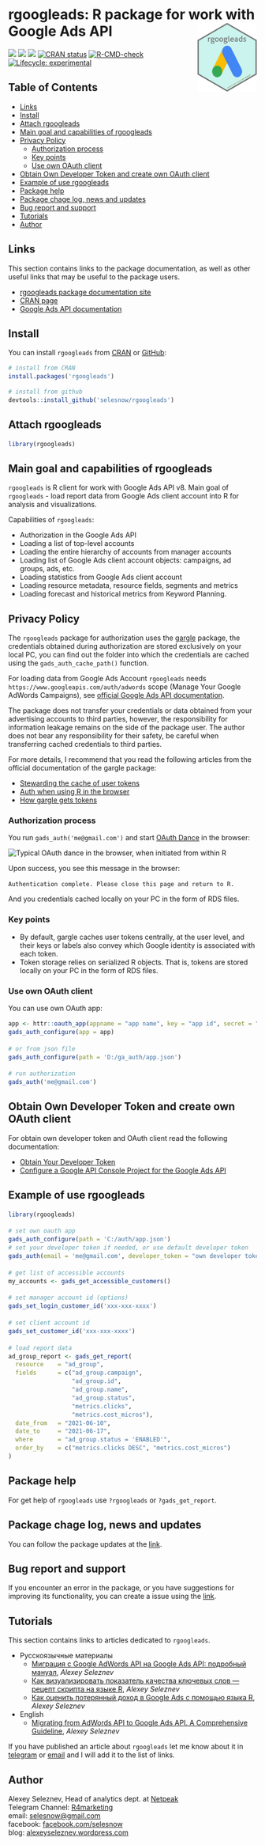 # rgoogleads: R package for work with Google Ads API <a href='https://selesnow.github.io/rgoogleads/'><img src='man/figures/rgoogleads.png' align="right" height="138.5" /></a>

<!-- badges: start -->
[![](https://cranlogs.r-pkg.org/badges/grand-total/rgoogleads)](https://cran.r-project.org/package=rgoogleads)
[![](https://cranlogs.r-pkg.org/badges/rgoogleads?color=lightgrey)](https://cran.r-project.org/package=rgoogleads)
[![](https://cranlogs.r-pkg.org/badges/last-week/rgoogleads?color=lightgrey)](https://cran.r-project.org/package=rgoogleads)
[![CRAN
status](https://www.r-pkg.org/badges/version-ago/rgoogleads)](https://CRAN.R-project.org/package=rgoogleads)
[![R-CMD-check](https://github.com/selesnow/rgoogleads/workflows/R-CMD-check/badge.svg)](https://github.com/selesnow/rgoogleads/actions)
[![Lifecycle: experimental](https://img.shields.io/badge/lifecycle-experimental-orange.svg)](https://lifecycle.r-lib.org/articles/stages.html#experimental)
<!-- badges: end -->

## Table of Contents

+ [Links](#links)
+ [Install](#install)
+ [Attach rgoogleads](#attach-rgoogleads)
+ [Main goal and capabilities of rgoogleads](#main-goal-and-capabilities-of-rgoogleads)
+ [Privacy Policy](#privacy-policy)
    + [Authorization process](#authorization-process)
    + [Key points](#key-points)
    + [Use own OAuth client](#use-own-oauth-client)
+ [Obtain Own Developer Token and create own OAuth client](#obtain-own-developer-token-and-create-own-oauth-client)
+ [Example of use rgoogleads](#example-of-use-rgoogleads)
+ [Package help](#package-help)
+ [Package chage log, news and updates](#package-chage-log-news-and-updates)
+ [Bug report and support](#bug-report-and-support)
+ [Tutorials](#tutorials)
+ [Author](#author)

## Links

This section contains links to the package documentation, as well as other useful links that may be useful to the package users.

* [rgoogleads package documentation site](https://selesnow.github.io/rgoogleads/docs/)
* [CRAN page](https://cran.r-project.org/package=rgoogleads)
* [Google Ads API documentation](https://developers.google.com/google-ads/api/docs/start)

## Install

You can install `rgoogleads` from [CRAN](https://cran.r-project.org/package=rgoogleads) or [GitHub](https://github.com):

```r
# install from CRAN
install.packages('rgoogleads')
```

```r
# install from github
devtools::install_github('selesnow/rgoogleads')
```

## Attach rgoogleads

```r
library(rgoogleads)
```

## Main goal and capabilities of rgoogleads

`rgoogleads` is R client for work with Google Ads API v8. Main goal of `rgoogleads` - load report data from Google Ads client account into R for analysis and visualizations.

Capabilities of `rgoogleads`:

* Authorization in the Google Ads API
* Loading a list of top-level accounts
* Loading the entire hierarchy of accounts from manager accounts
* Loading list of Google Ads client account objects: campaigns, ad groups, ads, etc.
* Loading statistics from Google Ads client account
* Loading resource metadata, resource fields, segments and metrics
* Loading forecast and historical metrics from Keyword Planning.

## Privacy Policy

The `rgoogleads` package for authorization uses the [gargle](https://gargle.r-lib.org/) package, the credentials obtained during authorization are stored exclusively on your local PC, you can find out the folder into which the credentials are cached using the `gads_auth_cache_path()` function.

For loading data from Google Ads Account `rgoogleads` needs `https://www.googleapis.com/auth/adwords` scope (Manage Your Google AdWords Campaigns), see [official Google Ads API documentation](https://developers.google.com/google-ads/api/docs/oauth/internals#scope). 

The package does not transfer your credentials or data obtained from your advertising accounts to third parties, however, the responsibility for information leakage remains on the side of the package user. The author does not bear any responsibility for their safety, be careful when transferring cached credentials to third parties.

For more details, I recommend that you read the following articles from the official documentation of the gargle package:

* [Stewarding the cache of user tokens](https://www.tidyverse.org/blog/2021/07/gargle-1-2-0/)
* [Auth when using R in the browser](https://cran.r-project.org/package=gargle/vignettes/auth-from-web.html)
* [How gargle gets tokens](https://cran.r-project.org/package=gargle/vignettes/how-gargle-gets-tokens.html)

### Authorization process

You run `gads_auth('me@gmail.com')` and start [OAuth Dance](https://medium.com/typeforms-engineering-blog/the-beginners-guide-to-oauth-dancing-4b8f3666de10) in the browser:

![Typical OAuth dance in the browser, when initiated from within R](http://img.netpeak.ua/alsey/1OE9JZ2.png)

Upon success, you see this message in the browser:

`Authentication complete. Please close this page and return to R.`

And you credentials cached locally on your PC in the form of RDS files.

### Key points
* By default, gargle caches user tokens centrally, at the user level, and their keys or labels also convey which Google identity is associated with each token.
* Token storage relies on serialized R objects. That is, tokens are stored locally on your PC in the form of RDS files.

### Use own OAuth client
You can use own OAuth app:

```r
app <- httr::oauth_app(appname = "app name", key = "app id", secret = "app secret")
gads_auth_configure(app = app)

# or from json file 
gads_auth_configure(path = 'D:/ga_auth/app.json')

# run authorization
gads_auth('me@gmail.com')
```

## Obtain Own Developer Token and create own OAuth client

For obtain own developer token and OAuth client read the following documentation:

* [Obtain Your Developer Token](https://developers.google.com/google-ads/api/docs/first-call/dev-token)
* [Configure a Google API Console Project for the Google Ads API](https://developers.google.com/google-ads/api/docs/first-call/oauth-cloud-project)

## Example of use rgoogleads

```r
library(rgoogleads)

# set own oauth app
gads_auth_configure(path = 'C:/auth/app.json')
# set your developer token if needed, or use default developer token
gads_auth(email = 'me@gmail.com', developer_token = "own developer token")

# get list of accessible accounts
my_accounts <- gads_get_accessible_customers()

# set manager account id (options)
gads_set_login_customer_id('xxx-xxx-xxxx')

# set client account id
gads_set_customer_id('xxx-xxx-xxxx')

# load report data
ad_group_report <- gads_get_report(
  resource    = "ad_group",
  fields      = c("ad_group.campaign",
                  "ad_group.id",
                  "ad_group.name",
                  "ad_group.status",
                  "metrics.clicks",
                  "metrics.cost_micros"),
  date_from   = "2021-06-10",
  date_to     = "2021-06-17",
  where       = "ad_group.status = 'ENABLED'",
  order_by    = c("metrics.clicks DESC", "metrics.cost_micros")
)
```

## Package help
For get help of `rgoogleads` use `?rgoogleads` or `?gads_get_report`.

## Package chage log, news and updates
You can follow the package updates at the [link](https://github.com/selesnow/rgoogleads/blob/master/NEWS.md).

## Bug report and support
If you encounter an error in the package, or you have suggestions for improving its functionality, you can create a issue using the [link](https://github.com/selesnow/rgoogleads/issues).

## Tutorials

This section contains links to articles dedicated to `rgoogleads`.

* Русскоязычные материалы
    * [Миграция с Google AdWords API на Google Ads API: подробный мануал](https://netpeak.net/ru/blog/migratsiya-s-google-adwords-api-na-google-ads-api-podrobnyy-manual/), *Alexey Seleznev*
    * [Как визуализировать показатель качества ключевых слов — рецепт скрипта на языке R](https://netpeak.net/ru/blog/kak-vizualizirovat-pokazatel-kachestva-klyuchevyh-slov-retsept-skripta-na-yazyke-r/), *Alexey Seleznev*
    * [Как оценить потерянный доход в Google Ads с помощью языка R](https://netpeak.net/ru/blog/kak-otsenit-poteryannyi-dokhod-v-google-adwords-s-pomoshch-yu-yazyka-r/), *Alexey Seleznev*
* English
    * [Migrating from AdWords API to Google Ads API. A Comprehensive Guideline](https://netpeak.net/blog/migrating-from-adwords-api-to-google-ads-api-a-comprehensive-guideline/), *Alexey Seleznev*

If you have published an article about `rgoogleads` let me know about it in [telegram](https://t.me/AlexeySeleznev) or [email](mailto:selesnow@gmail.com) and I will add it to the list of links.

## Author
Alexey Seleznev, Head of analytics dept. at [Netpeak](https://netpeak.net)
<Br>Telegram Channel: [R4marketing](https://t.me/R4marketing)
<Br>email: selesnow@gmail.com
<Br>facebook: [facebook.com/selesnow](https://www.facebook.com/selesnow)
<Br>blog: [alexeyseleznev.wordpress.com](https://alexeyseleznev.wordpress.com/)
